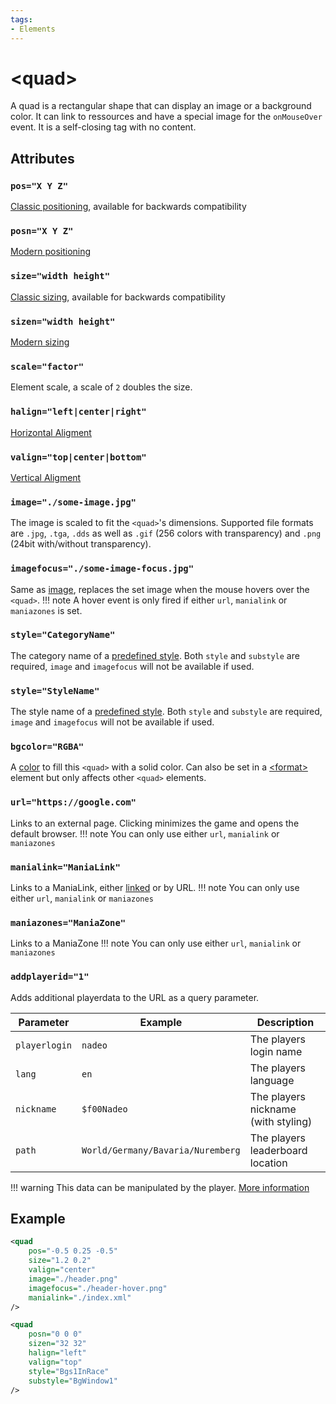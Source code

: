 ```yaml
---
tags:
- Elements
---
```


# &lt;quad&gt;
A quad is a rectangular shape that can display an image or a background color. It can link to ressources and have a special image for the `onMouseOver` event. It is a self-closing tag with no content.

## Attributes
### `pos="X Y Z"`
[Classic positioning](../general/positioning.md#classical-united--nations), available for backwards compatibility

### `posn="X Y Z"`
[Modern positioning](../general/positioning.md#modern-united-forever--nations-forever)

### `size="width height"`
[Classic sizing](../general/positioning.md#classical-united--nations), available for backwards compatibility

### `sizen="width height"`
[Modern sizing](../general/positioning.md#modern-united-forever--nations-forever)

### `scale="factor"`
Element scale, a scale of `2` doubles the size.

### `halign="left|center|right"`
[Horizontal Aligment](../general/positioning.md#alignment)

### `valign="top|center|bottom"`
[Vertical Aligment](../general/positioning.md#alignment)

### `image="./some-image.jpg"`
The image is scaled to fit the `<quad>`'s dimensions. Supported file formats are `.jpg`, `.tga`, `.dds` as well as `.gif` (256 colors with transparency) and `.png` (24bit with/without transparency).

### `imagefocus="./some-image-focus.jpg"`
Same as [image](#imagesome-imagejpg), replaces the set image when the mouse hovers over the `<quad>`.
!!! note
    A hover event is only fired if either `url`, `manialink` or `maniazones` is set.

### `style="CategoryName"`
The category name of a [predefined style](../general/predefined-styles.md). Both `style` and `substyle` are required, `image` and `imagefocus` will not be available if used.

### `style="StyleName"`
The style name of a [predefined style](../general/predefined-styles.md). Both `style` and `substyle` are required, `image` and `imagefocus` will not be available if used.

### `bgcolor="RGBA"`
A [color](../general/colors.md) to fill this `<quad>` with a solid color. Can also be set in a [&lt;format&gt;](./format.md) element but only affects other `<quad>` elements.

### `url="https://google.com"`
Links to an external page. Clicking minimizes the game and opens the default browser. 
!!! note
    You can only use either `url`, `manialink` or `maniazones`

### `manialink="ManiaLink"`
Links to a ManiaLink, either [linked](../setup/link-setup.md) or by URL.
!!! note
    You can only use either `url`, `manialink` or `maniazones`

### `maniazones="ManiaZone"`
Links to a ManiaZone
!!! note
    You can only use either `url`, `manialink` or `maniazones`

### `addplayerid="1"`
Adds additional playerdata to the URL as a query parameter.

| Parameter | Example | Description |
| --------- | ------- | ----------- |
| `playerlogin` | `nadeo` | The players login name |
| `lang` | `en` | The players language |
| `nickname` | `$f00Nadeo` | The players nickname (with styling) |
| `path` | `World/Germany/Bavaria/Nuremberg` | The players leaderboard location |

!!! warning
    This data can be manipulated by the player. [More information](../general/known-issues.md#addplayerid-is-not-secure)

## Example
```xml
<quad
    pos="-0.5 0.25 -0.5"
    size="1.2 0.2"
    valign="center"
    image="./header.png"
    imagefocus="./header-hover.png"
    manialink="./index.xml"
/>
```

```xml
<quad
    posn="0 0 0"
    sizen="32 32"
    halign="left"
    valign="top"
    style="Bgs1InRace"
    substyle="BgWindow1"
/>
```